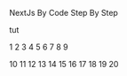 NextJs By Code Step By Step

tut

1   2   3   4   5   6   7   8   9

10  11  12  13  14  15  16  17  18  19  20